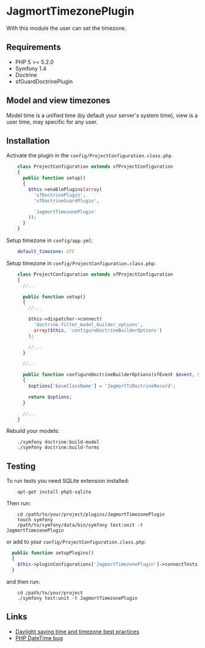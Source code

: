 JagmortTimezonePlugin
=====================

With this module the user can set the timezone.

Requirements
------------

* PHP 5 >= 5.2.0
* Symfony 1.4
* Doctrine
* sfGuardDoctrinePlugin

Model and view timezones
------------------------

Model time is a unified time (by default your server's system time), view
is a user time, may specific for any user.

Installation
------------

Activate the plugin in the `config/ProjectConfiguration.class.php`

```php
    class ProjectConfiguration extends sfProjectConfiguration
    {
      public function setup()
      {
        $this->enablePlugins(array(
          'sfDoctrinePlugin', 
          'sfDoctrineGuardPlugin',

          'JagmortTimezonePlugin'
        ));
      }
    }
```

Setup timezone in `config/app.yml`:

```yaml
    default_timezone: UTC
```

Setup timezone in `config/ProjectConfiguration.class.php`:

```php
    class ProjectConfiguration extends sfProjectConfiguration
    {
      //...

      public function setup()
      {
        //...

        $this->dispatcher->connect(
          'doctrine.filter_model_builder_options',
          array($this, 'configureDoctrineBuilderOptions')
        );

        //...
      }

      //...

      public function configureDoctrineBuilderOptions(sfEvent $event, $options)
      {
        $options['baseClassName'] = 'JagmortTzDoctrineRecord';

        return $options;
      }

      //...
    }
```

Rebuild your models:

```ShellSession
    ./symfony doctrine:build-model
    ./symfony doctrine:build-forms
```

Testing
-------

To run tests you need SQLite extension installed:

```ShellSession
    apt-get install php5-sqlite
```

Then run:

```ShellSession
    cd /path/to/your/project/plugins/JagmortTimezonePlugin
    touch symfony
    /path/to/symfony/data/bin/symfony test:unit -t JagmortTimezonePlugin
```

or add to your `config/ProjectConfiguration.class.php`:

```php
  public function setupPlugins()
  {
    $this->pluginConfigurations['JagmortTimezonePlugin']->connectTests();
  }
```

and then run:

```ShellSession
    cd /path/to/your/project
    ./symfony test:unit -t JagmortTimezonePlugin
```

Links
-----

* [Daylight saving time and timezone best practices](http://stackoverflow.com/questions/2532729/daylight-saving-time-and-timezone-best-practices)
* [PHP DateTime bug](https://bugs.php.net/bug.php?id=51051)
